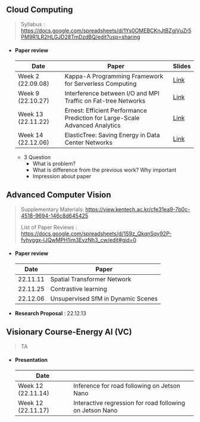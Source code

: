 ## Cloud Computing

> Syllabus : https://docs.google.com/spreadsheets/d/1Ys0OMEBCKnJtBZgjVuZr5PM9R1LR2HLGJD28TmDzdBQ/edit?usp=sharing

- #### Paper review

  | Date               | Paper                                                        | Slides                                                       |
  | ------------------ | ------------------------------------------------------------ | ------------------------------------------------------------ |
  | Week 2 (22.09.08)  | Kappa-A Programming Framework for Serverless Computing       | [Link](https://docs.google.com/presentation/d/1aA12ciK7-HS2VAyBbgx_lIxT39fLgBdT7OEoKc8i8v8/edit?usp=sharing) |
  | Week 9 (22.10.27)  | Interference between I/O and MPI Traffic on Fat-tree Networks | [Link](https://docs.google.com/presentation/d/158OAsaoOxrrR3lLrgYGWEQytzpz_MzWyhbZA0GRAWPw/edit?usp=share_link) |
  | Week 13 (22.11.22) | Ernest: Efficient Performance Prediction for Large-Scale Advanced Analytics | [Link](https://docs.google.com/presentation/d/1VM2LCq2WsB9XlbHU1MqUsJlJBBOst2WSr-agsHqtdng/edit?usp=sharing) |
  | Week 14 (22.12.06) | ElasticTree: Saving Energy in Data Center Networks           | [Link](https://docs.google.com/presentation/d/1x7VVWHhQcFnYmoOU83D55QsTVmC6TCpy8jO2HmUxCII/edit?usp=share_link) |

  - 3 Question
    - What is problem?
    - What is difference from the previous work? Why important
    - Impression about paper

  

## Advanced Computer Vision

> Supplementary Materials: https://view.kentech.ac.kr/cfe31ea9-7b0c-4518-9694-146c8d645425
>
> List of Paper Reviews : https://docs.google.com/spreadsheets/d/1S9z_QkqnSqy92P-fvhyggx-lJQwMPH1im3EvzNh3_cw/edit#gid=0

- #### Paper review

  | Date     | Paper                              |
  | -------- | ---------------------------------- |
  | 22.11.11 | Spatial Transformer Network        |
  | 22.11.25 | Contrastive learning               |
  | 22.12.06 | Unsupervised SfM in Dynamic Scenes |

- **Research Proposal** : 22.12.13



## Visionary Course-Energy AI (VC) 

> TA

- #### Presentation

  | Date               |                                                          |
  | ------------------ | -------------------------------------------------------- |
  | Week 12 (22.11.14) | Inference for road following on Jetson Nano              |
  | Week 12 (22.11.17) | Interactive regression for road following on Jetson Nano |



